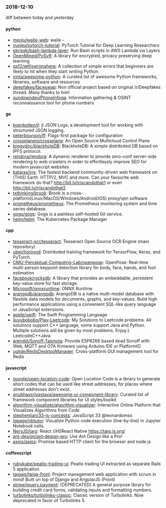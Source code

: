 ### 2018-12-10
diff between today and yesterday

#### python
* [meolu/walle-web](https://github.com/meolu/walle-web): walle -  
* [yunjey/pytorch-tutorial](https://github.com/yunjey/pytorch-tutorial): PyTorch Tutorial for Deep Learning Researchers
* [gkrizek/bash-lambda-layer](https://github.com/gkrizek/bash-lambda-layer): Run Bash scripts in AWS Lambda via Layers
* [OpenMined/PySyft](https://github.com/OpenMined/PySyft): A library for encrypted, privacy preserving deep learning
* [qxf2/wtfiswronghere](https://github.com/qxf2/wtfiswronghere): A collection of simple errors that beginners are likely to hit when they start writing Python.
* [vinta/awesome-python](https://github.com/vinta/awesome-python): A curated list of awesome Python frameworks, libraries, software and resources
* [deepfakes/faceswap](https://github.com/deepfakes/faceswap): Non official project based on original /r/Deepfakes thread. Many thanks to him!
* [sundowndev/PhoneInfoga](https://github.com/sundowndev/PhoneInfoga): Information gathering & OSINT reconnaissance tool for phone numbers

#### go
* [koenbollen/jl](https://github.com/koenbollen/jl): jl  JSON Logs, a development tool for working with structured JSON logging.
* [peterbourgon/ff](https://github.com/peterbourgon/ff): Flags-first package for configuration
* [crossplaneio/crossplane](https://github.com/crossplaneio/crossplane): An Open Source Multicloud Control Plane
* [bregydoc/blackholeDB](https://github.com/bregydoc/blackholeDB): BlackholeDB: A simple distributed DB based on IPFS protocol.
* [rendora/rendora](https://github.com/rendora/rendora): A dynamic renderer to provide zero-conf server-side rendering to web crawlers in order to effortlessly improve SEO for modern javascript websites
* [kataras/iris](https://github.com/kataras/iris): The fastest backend community-driven web framework on (THIS) Earth. HTTP/2, MVC and more. Can your favourite web framework do that?  http://bit.ly/iriscandothat1 or even http://bit.ly/iriscandothat2
* [txthinking/brook](https://github.com/txthinking/brook): Brook is a cross-platform(Linux/MacOS/Windows/Android/iOS) proxy/vpn software
* [prometheus/prometheus](https://github.com/prometheus/prometheus): The Prometheus monitoring system and time series database.
* [gogs/gogs](https://github.com/gogs/gogs): Gogs is a painless self-hosted Git service.
* [helm/helm](https://github.com/helm/helm): The Kubernetes Package Manager

#### cpp
* [tesseract-ocr/tesseract](https://github.com/tesseract-ocr/tesseract): Tesseract Open Source OCR Engine (main repository)
* [uber/horovod](https://github.com/uber/horovod): Distributed training framework for TensorFlow, Keras, and PyTorch.
* [CMU-Perceptual-Computing-Lab/openpose](https://github.com/CMU-Perceptual-Computing-Lab/openpose): OpenPose: Real-time multi-person keypoint detection library for body, face, hands, and foot estimation
* [facebook/rocksdb](https://github.com/facebook/rocksdb): A library that provides an embeddable, persistent key-value store for fast storage.
* [Microsoft/onnxruntime](https://github.com/Microsoft/onnxruntime): ONNX Runtime
* [arangodb/arangodb](https://github.com/arangodb/arangodb):  ArangoDB is a native multi-model database with flexible data models for documents, graphs, and key-values. Build high performance applications using a convenient SQL-like query language or JavaScript extensions.
* [apple/swift](https://github.com/apple/swift): The Swift Programming Language
* [liuyubobobo/Play-Leetcode](https://github.com/liuyubobobo/Play-Leetcode): My Solutions to Leetcode problems. All solutions support C++ language, some support Java and Python. Multiple solutions will be given by most problems. Enjoy:) LeetcodeC++Java
* [arendst/Sonoff-Tasmota](https://github.com/arendst/Sonoff-Tasmota): Provide ESP8266 based itead Sonoff with Web, MQTT and OTA firmware using Arduino IDE or PlatformIO
* [uglide/RedisDesktopManager](https://github.com/uglide/RedisDesktopManager):  Cross-platform GUI management tool for Redis

#### javascript
* [google/open-location-code](https://github.com/google/open-location-code): Open Location Code is a library to generate short codes that can be used like street addresses, for places where street addresses don't exist.
* [anubhavsrivastava/awesome-ui-component-library](https://github.com/anubhavsrivastava/awesome-ui-component-library): Curated list of framework component libraries for UI styles/toolkit
* [algorithm-visualizer/algorithm-visualizer](https://github.com/algorithm-visualizer/algorithm-visualizer): Interactive Online Platform that Visualizes Algorithms from Code
* [stephentian/33-js-concepts](https://github.com/stephentian/33-js-concepts):   JavaScript 33 @leonardomso
* [lgpage/nbtutor](https://github.com/lgpage/nbtutor): Visualize Python code execution (line-by-line) in Jupyter Notebook cells.
* [NervJS/taro](https://github.com/NervJS/taro):  React //H5React Native  https://taro.js.org/
* [ant-design/ant-design-pro](https://github.com/ant-design/ant-design-pro):  Use Ant Design like a Pro!
* [axios/axios](https://github.com/axios/axios): Promise based HTTP client for the browser and node.js

#### coffeescript
* [rubykube/peatio-trading-ui](https://github.com/rubykube/peatio-trading-ui): Peatio trading UI extracted as separate Rails 5 application.
* [taigaio/taiga-front](https://github.com/taigaio/taiga-front): Project management web application with scrum in mind! Built on top of Django and AngularJS (Front)
* [stripe/jquery.payment](https://github.com/stripe/jquery.payment): [DEPRECATED] A general purpose library for building credit card forms, validating inputs and formatting numbers.
* [turbolinks/turbolinks-classic](https://github.com/turbolinks/turbolinks-classic): Classic version of Turbolinks. Now deprecated in favor of Turbolinks 5.
